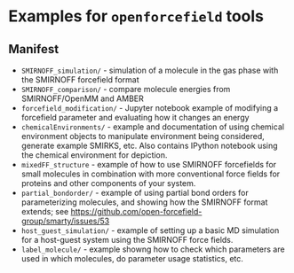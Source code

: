 # Examples for `openforcefield` tools

## Manifest

* `SMIRNOFF_simulation/` - simulation of a molecule in the gas phase with the SMIRNOFF forcefield format
* `SMIRNOFF_comparison/` - compare molecule energies from SMIRNOFF/OpenMM and AMBER
* `forcefield_modification/` - Jupyter notebook example of modifying a forcefield parameter and evaluating how it changes an energy
* `chemicalEnvironments/` - example and documentation of using chemical environment objects to manipulate environment being considered, generate example SMIRKS, etc. Also contains IPython notebook using the chemical environment for depiction.
* `mixedFF_structure` - example of how to use SMIRNOFF forcefields for small molecules in combination with more conventional force fields for proteins and other components of your system.
* `partial_bondorder/` - example of using partial bond orders for parameterizing molecules, and showing how the SMIRNOFF format extends; see https://github.com/open-forcefield-group/smarty/issues/53
* `host_guest_simulation/` - example of setting up a basic MD simulation for a host-guest system using the SMIRNOFF force fields.
* `label_molecule/` - example showng how to check which parameters are used in which molecules, do parameter usage statistics, etc. 
